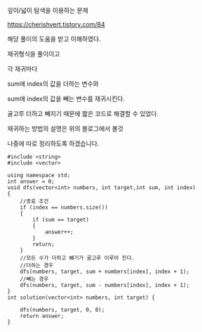 깊이/넓이 탐색을 이용하는 문제

<https://cherishvert.tistory.com/84>

해당 풀이의 도움을 받고 이해하였다.

재귀형식을 풀이이고

각 재귀마다

sum에 index의 값을 더하는 변수와

sum에 index의 값을 빼는 변수를 재귀시킨다.

골고루 더하고 빼지기 때문에 짧은 코드로 해결할 수 있었다.

재귀하는 방법의 설명은 위의 블로그에서 볼것

나중에 따로 정리하도록 하겠습니다.

```
#include <string>
#include <vector>

using namespace std;
int answer = 0;
void dfs(vector<int> numbers, int target,int sum, int index)
{
    //종료 조건
    if (index == numbers.size())
    {
        if (sum == target)
        {
            answer++;
        }
        return;
    }
    //모든 수가 더하고 뺴기가 골고루 이루어 진다.
    //더하는 경우
    dfs(numbers, target, sum + numbers[index], index + 1);
    //빼는 경우
    dfs(numbers, target, sum - numbers[index], index + 1);
}
int solution(vector<int> numbers, int target) {

    dfs(numbers, target, 0, 0);
    return answer;
}
```
